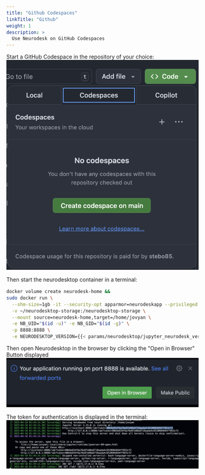 ```yaml
---
title: "Github Codespaces"
linkTitle: "Github"
weight: 1
description: >
  Use Neurodesk on GitHub Codespaces
---
```



Start a GitHub Codespace in the repository of your choice:
![Start GitHub Codespace](/static/docs/getting-started/hosted/github_codespace.png)

Then start the neurodesktop container in a terminal:
```bash
docker volume create neurodesk-home &&
sudo docker run \
  --shm-size=1gb -it --security-opt apparmor=neurodeskapp --privileged --user=root --name neurodesktop \
  -v ~/neurodesktop-storage:/neurodesktop-storage \
  --mount source=neurodesk-home,target=/home/jovyan \
  -e NB_UID="$(id -u)" -e NB_GID="$(id -g)" \
  -p 8888:8888 \
  -e NEURODESKTOP_VERSION={{< params/neurodesktop/jupyter_neurodesk_version >}} ghcr.io/neurodesk/neurodesktop/neurodesktop:{{< params/neurodesktop/jupyter_neurodesk_version >}}
```

Then open Neurodesktop in the browser by clicking the "Open in Browser" Button displayed
![alt text](/static/docs/getting-started/hosted/github_codespace_open.png)

The token for authentication is displayed in the terminal:
![alt text](/static/docs/getting-started/hosted/ghc_terminal.png)